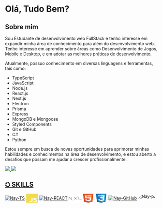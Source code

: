 # Olá, Tudo Bem?

## Sobre mim 
Sou Estudante de desenvolvimento web FullStack e tenho interesse em expandir minha área de conhecimento para além do desenvolvimento web. Tenho interesse em aprender sobre áreas como Desenvolvimento de Jogos, Mobile e Desktop, e em adotar as melhores práticas de desenvolvimento.

Atualmente, possuo conhecimento em diversas linguagens e ferramentas, tais como:

+ TypeScript
+ JavaScript
+ Node.js
+ React.js
+ Next.js
+ Electron
+ Prisma
+ Express
+ MongoDB e Mongoose
+ Styled Components
+ Git e GitHub
+ C#
+ Python


Estou sempre em busca de novas oportunidades para aprimorar minhas habilidades e conhecimentos na área de desenvolvimento, e estou aberto a desafios que possam me ajudar a crescer profissionalmente.

<div>
	<a href="https://github.com/Nnayuta">
	<img height="170em" src="https://github-readme-stats.vercel.app/api?username=Nnayuta&show_icons=true&include_all_commits=true&count_private=true&bg_color=45,8e2de2,4a00e0&title_color=fff&icon_color=fff&border_color=000&text_color=fff"/>
  <img height="170em" src="https://github-readme-stats.vercel.app/api/top-langs/?username=Nnayuta&layout=compact&langs_count=7&bg_color=45,8e2de2,4a00e0&title_color=fff&icon_color=fff&border_color=000&text_color=fff"/>
</div>
  
## ⛭ SKILLS
  
<div style="display: inline_block">
	<img align="center" alt="Nay-TS" height="30" width="40" src="https://cdn.jsdelivr.net/gh/devicons/devicon/icons/typescript/typescript-original.svg">
	<img align="center" alt="Nay-JS" height="30" width="40" src="https://raw.githubusercontent.com/devicons/devicon/master/icons/javascript/javascript-plain.svg">
	<img align="center" alt="Nay-REACT" height="30" width="40" src="https://cdn.jsdelivr.net/gh/devicons/devicon/icons/react/react-original.svg" />
	<img align="center" alt="Nay-NextJS" height="30" width="40" src="https://raw.githubusercontent.com/devicons/devicon/master/icons/nextjs/nextjs-original-wordmark.svg" />
	<img align="center" alt="Nay-HTML" height="30" width="40"  src="https://raw.githubusercontent.com/devicons/devicon/master/icons/html5/html5-original.svg">
	<img align="center" alt="Nay-CSS" height="30" width="40" src="https://raw.githubusercontent.com/devicons/devicon/master/icons/css3/css3-original.svg">
	<img align="center" alt="Nay-GitHub" height="30" width="40" src="https://cdn.jsdelivr.net/gh/devicons/devicon/icons/github/github-original.svg" />
	<img align="right" alt="Nay-pic" height="150" style="border-radius:50px;" src="http://github.com/nnayuta.png">
</div>
